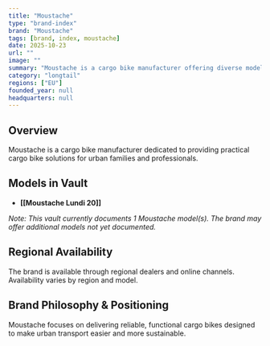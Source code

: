 ```yaml
---
title: "Moustache"
type: "brand-index"
brand: "Moustache"
tags: [brand, index, moustache]
date: 2025-10-23
url: ""
image: ""
summary: "Moustache is a cargo bike manufacturer offering diverse models for families and professionals."
category: "longtail"
regions: ["EU"]
founded_year: null
headquarters: null
---
```


## Overview

Moustache is a cargo bike manufacturer dedicated to providing practical cargo bike solutions for urban families and professionals.

## Models in Vault

- **[[Moustache Lundi 20]]**

_Note: This vault currently documents 1 Moustache model(s). The brand may offer additional models not yet documented._

## Regional Availability

The brand is available through regional dealers and online channels. Availability varies by region and model.

## Brand Philosophy & Positioning

Moustache focuses on delivering reliable, functional cargo bikes designed to make urban transport easier and more sustainable.
